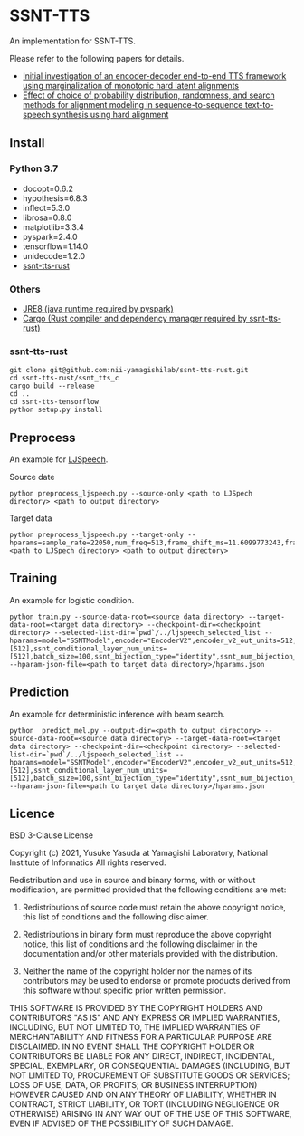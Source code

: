 # SSNT-TTS

An implementation for SSNT-TTS.

Please refer to the following papers for details.
- [Initial investigation of an encoder-decoder end-to-end TTS framework using marginalization of monotonic hard latent alignments](https://arxiv.org/abs/1908.11535)
- [Effect of choice of probability distribution, randomness, and search methods for alignment modeling in sequence-to-sequence text-to-speech synthesis using hard alignment](https://arxiv.org/abs/1910.12383)

## Install

### Python 3.7

- docopt=0.6.2
- hypothesis=6.8.3
- inflect=5.3.0
- librosa=0.8.0
- matplotlib=3.3.4
- pyspark=2.4.0
- tensorflow=1.14.0
- unidecode=1.2.0
- [ssnt-tts-rust](https://github.com/nii-yamagishilab/ssnt-tts-rust)

### Others

- [JRE8 (java runtime required by pyspark)](https://adoptopenjdk.net/)
- [Cargo (Rust compiler and dependency manager required by ssnt-tts-rust)](https://rustup.rs/)

### ssnt-tts-rust

```
git clone git@github.com:nii-yamagishilab/ssnt-tts-rust.git
cd ssnt-tts-rust/ssnt_tts_c 
cargo build --release
cd ..
cd ssnt-tts-tensorflow 
python setup.py install
```

## Preprocess

An example for [LJSpeech](https://keithito.com/LJ-Speech-Dataset/).

Source date
```
python preprocess_ljspeech.py --source-only <path to LJSpech directory> <path to output directory>
```

Target data
```
python preprocess_ljspeech.py --target-only --hparams=sample_rate=22050,num_freq=513,frame_shift_ms=11.6099773243,frame_length_ms=46.4399092971,mel_fmin=125,mel_fmax=7600 <path to LJSpech directory> <path to output directory>
```

## Training

An example for logistic condition.

```
python train.py --source-data-root=<source data directory> --target-data-root=<target data directory> --checkpoint-dir=<checkpoint directory> --selected-list-dir=`pwd`/../ljspeech_selected_list --hparams=model="SSNTModel",encoder="EncoderV2",encoder_v2_out_units=512,accent_type_embedding_dim=64,embedding_dim=448,initial_learning_rate=0.0001,decay_learning_rate=True,learning_rate_decay_method="exponential_bounded",decoder_prenet_drop_rate=0.5,encoder_prenet_drop_rate=0.5,outputs_per_step=2,max_iters=500,use_zoneout_at_encoder=True,save_checkpoints_steps=2000,keep_checkpoint_max=100,num_symbols=256,eval_throttle_secs=600,eval_start_delay_secs=120,ssnt_unconditional_layer_num_units=[512],ssnt_conditional_layer_num_units=[512],batch_size=100,ssnt_bijection_type="identity",ssnt_num_bijection_layers=1,ssnt_sigmoid_noise=0.0,num_evaluation_steps=32,ssnt_alignment_sampling_mode="deterministic",ssnt_output_stddev=0.6,gradient_clip_norm=10.0,interleave_cycle_length_max=4,ssnt_maf_bijector_num_hidden_units=640,ssnt_maf_bijector_num_hidden_layers=1,ssnt_maf_bijector_activation_function="tanh",ssnt_sigmoid_temperature=1.0,logfile=log.txt --hparam-json-file=<path to target data directory>/hparams.json
```


## Prediction

An example for deterministic inference with beam search.

```
python  predict_mel.py --output-dir=<path to output directory> --source-data-root=<source data directory> --target-data-root=<target data directory> --checkpoint-dir=<checkpoint directory> --selected-list-dir=`pwd`/../ljspeech_selected_list --hparams=model="SSNTModel",encoder="EncoderV2",encoder_v2_out_units=512,accent_type_embedding_dim=64,embedding_dim=448,initial_learning_rate=0.0001,decay_learning_rate=True,learning_rate_decay_method="exponential_bounded",decoder_prenet_drop_rate=0.5,encoder_prenet_drop_rate=0.5,outputs_per_step=2,max_iters=500,use_zoneout_at_encoder=True,save_checkpoints_steps=2000,keep_checkpoint_max=100,num_symbols=256,eval_throttle_secs=600,eval_start_delay_secs=120,ssnt_unconditional_layer_num_units=[512],ssnt_conditional_layer_num_units=[512],batch_size=100,ssnt_bijection_type="identity",ssnt_num_bijection_layers=1,ssnt_sigmoid_noise=0.0,num_evaluation_steps=32,ssnt_alignment_sampling_mode="deterministic",ssnt_output_stddev=0.6,gradient_clip_norm=10.0,interleave_cycle_length_max=4,ssnt_maf_bijector_num_hidden_units=640,ssnt_maf_bijector_num_hidden_layers=1,ssnt_maf_bijector_activation_function="tanh",ssnt_sigmoid_temperature=1.0,logfile=log.txt,ssnt_beam_width=10 --hparam-json-file=<path to target data directory>/hparams.json
```


## Licence

BSD 3-Clause License

Copyright (c) 2021, Yusuke Yasuda at Yamagishi Laboratory, National Institute of Informatics
All rights reserved.

Redistribution and use in source and binary forms, with or without
modification, are permitted provided that the following conditions are met:

1. Redistributions of source code must retain the above copyright notice, this
   list of conditions and the following disclaimer.

2. Redistributions in binary form must reproduce the above copyright notice,
   this list of conditions and the following disclaimer in the documentation
   and/or other materials provided with the distribution.

3. Neither the name of the copyright holder nor the names of its
   contributors may be used to endorse or promote products derived from
   this software without specific prior written permission.

THIS SOFTWARE IS PROVIDED BY THE COPYRIGHT HOLDERS AND CONTRIBUTORS "AS IS"
AND ANY EXPRESS OR IMPLIED WARRANTIES, INCLUDING, BUT NOT LIMITED TO, THE
IMPLIED WARRANTIES OF MERCHANTABILITY AND FITNESS FOR A PARTICULAR PURPOSE ARE
DISCLAIMED. IN NO EVENT SHALL THE COPYRIGHT HOLDER OR CONTRIBUTORS BE LIABLE
FOR ANY DIRECT, INDIRECT, INCIDENTAL, SPECIAL, EXEMPLARY, OR CONSEQUENTIAL
DAMAGES (INCLUDING, BUT NOT LIMITED TO, PROCUREMENT OF SUBSTITUTE GOODS OR
SERVICES; LOSS OF USE, DATA, OR PROFITS; OR BUSINESS INTERRUPTION) HOWEVER
CAUSED AND ON ANY THEORY OF LIABILITY, WHETHER IN CONTRACT, STRICT LIABILITY,
OR TORT (INCLUDING NEGLIGENCE OR OTHERWISE) ARISING IN ANY WAY OUT OF THE USE
OF THIS SOFTWARE, EVEN IF ADVISED OF THE POSSIBILITY OF SUCH DAMAGE.